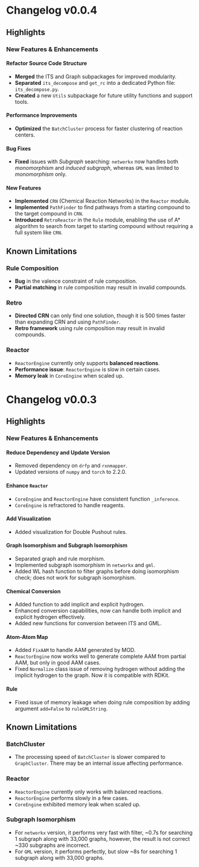 
# Changelog v0.0.4

## Highlights

### New Features & Enhancements

#### Refactor Source Code Structure
- **Merged** the ITS and Graph subpackages for improved modularity.
- **Separated** `its_decompose` and `get_rc` into a dedicated Python file: `its_decompose.py`.
- **Created** a new `Utils` subpackage for future utility functions and support tools.

#### Performance Improvements
- **Optimized** the `BatchCluster` process for faster clustering of reaction centers.

#### Bug Fixes
- **Fixed** issues with *Subgraph* searching: `networkx` now handles both *monomorphism* and *induced subgraph*, whereas `GML` was limited to *monomorphism* only.

#### New Features
- **Implemented** `CRN` (Chemical Reaction Networks) in the `Reactor` module.
- **Implemented** `PathFinder` to find pathways from a starting compound to the target compound in `CRN`.
- **Introduced** `RetroReactor` in the `Rule` module, enabling the use of A* algorithm to search from target to starting compound without requiring a full system like `CRN`.

## Known Limitations

### Rule Composition
- **Bug** in the valence constraint of rule composition.
- **Partial matching** in rule composition may result in invalid compounds.

### Retro
- **Directed CRN** can only find one solution, though it is 500 times faster than expanding CRN and using `PathFinder`.
- **Retro framework** using rule composition may result in invalid compounds.

### Reactor
- `ReactorEngine` currently only supports **balanced reactions**.
- **Performance issue**: `ReactorEngine` is slow in certain cases.
- **Memory leak** in `CoreEngine` when scaled up.




# Changelog v0.0.3

## Highlights

### New Features & Enhancements

#### Reduce Dependency and Update Version
- Removed dependency on `drfp` and `rxnmapper`.
- Updated versions of `numpy` and `torch` to 2.2.0.

#### Enhance `Reactor`
- `CoreEngine` and `ReactorEngine` have consistent function `_inference`.
- `CoreEngine` is refractored to handle reagents.

#### Add Visualization
- Added visualization for Double Pushout rules.

#### Graph Isomorphism and Subgraph Isomorphism
- Separated graph and rule morphism.
- Implemented subgraph isomorphism in `networkx` and `gml`.
- Added WL hash function to filter graphs before doing isomorphism check; does not work for subgraph isomorphism.

#### Chemical Conversion
- Added function to add implicit and explicit hydrogen.
- Enhanced conversion capabilities, now can handle both implicit and explicit hydrogen effectively.
- Added new functions for conversion between ITS and GML.

#### Atom-Atom Map
- Added `FixAAM` to handle AAM generated by MOD.
- `ReactorEngine` now works well to generate complete AAM from partial AAM, but only in good AAM cases.
- Fixed `Normalize` class issue of removing hydrogen without adding the implicit hydrogen to the graph. Now it is compatible with RDKit.

#### Rule
- Fixed issue of memory leakage when doing rule composition by adding argument `add=False` to `ruleGMLString`.

## Known Limitations

### BatchCluster
- The processing speed of `BatchCluster` is slower compared to `GraphCluster`. There may be an internal issue affecting performance.

### Reactor
- `ReactorEngine` currently only works with balanced reactions.
- `ReactorEngine` performs slowly in a few cases.
- `CoreEngine` exhibited memory leak when scaled up.

### Subgraph Isomorphism
- For `networkx` version, it performs very fast with filter, ~0.7s for searching 1 subgraph along with 33,000 graphs, however, the result is not correct ~330 subgraphs are incorrect.
- For `GML` version, it performs perfectly, but slow ~8s for searching 1 subgraph along with 33,000 graphs.
